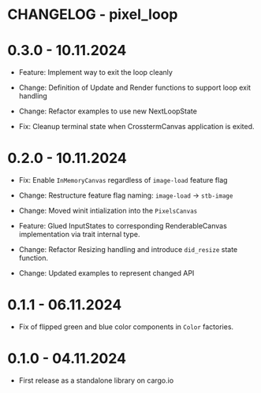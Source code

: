 # CHANGELOG - pixel_loop

# 0.3.0 - 10.11.2024

- Feature: Implement way to exit the loop cleanly

- Change: Definition of Update and Render functions to support loop exit handling 

- Change: Refactor examples to use new NextLoopState

- Fix: Cleanup terminal state when CrosstermCanvas application is exited.

# 0.2.0 - 10.11.2024

- Fix: Enable `InMemoryCanvas` regardless of `image-load` feature flag

- Change: Restructure feature flag naming: `image-load` -> `stb-image`

- Change: Moved winit intialization into the `PixelsCanvas`

- Feature: Glued InputStates to corresponding RenderableCanvas implementation via trait internal type.

- Change: Refactor Resizing handling and introduce `did_resize` state function.

- Change: Updated examples to represent changed API


# 0.1.1 - 06.11.2024

- Fix of flipped green and blue color components in `Color` factories.

# 0.1.0 - 04.11.2024

- First release as a standalone library on cargo.io
